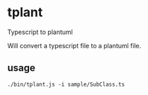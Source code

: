 # tplant
Typescript to plantuml

Will convert a typescript file to a plantuml file.

## usage

```
./bin/tplant.js -i sample/SubClass.ts
```

